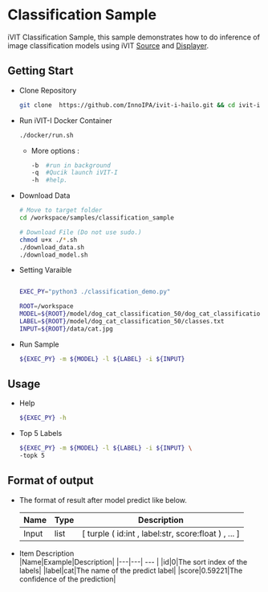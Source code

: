 # Classification Sample
iVIT Classification Sample, this sample demonstrates how to do inference of image classification models using iVIT [Source](../ivit_source_sample/README.md) and [Displayer](../ivit_displayer_sample/README.md).

## Getting Start
* Clone Repository    
    ```bash
    git clone  https://github.com/InnoIPA/ivit-i-hailo.git && cd ivit-i-hailo
    ```
* Run iVIT-I Docker Container
    ```bash
    ./docker/run.sh
    ```
    * More options : 
        ```bash
        -b	#run in background
        -q	#Qucik launch iVIT-I
        -h	#help.
        ```
* Download Data 
    ```bash
    # Move to target folder
    cd /workspace/samples/classification_sample
    
    # Download File (Do not use sudo.)
    chmod u+x ./*.sh
    ./download_data.sh        
    ./download_model.sh       
    ```
    
* Setting Varaible
    ```bash
    
    EXEC_PY="python3 ./classification_demo.py"

    ROOT=/workspace
    MODEL=${ROOT}/model/dog_cat_classification_50/dog_cat_classification.hef
    LABEL=${ROOT}/model/dog_cat_classification_50/classes.txt
    INPUT=${ROOT}/data/cat.jpg
    ```

* Run Sample
    ```bash
    ${EXEC_PY} -m ${MODEL} -l ${LABEL} -i ${INPUT}
    ```

## Usage
* Help
    ```bash
    ${EXEC_PY} -h
    ```

* Top 5 Labels
    ```bash
    ${EXEC_PY} -m ${MODEL} -l ${LABEL} -i ${INPUT} \
    -topk 5
    ```

## Format of output 
*  The format of result after model predict like below.

    | Name |Type | Description |
    |--- |--- | --- |
    | Input|list|[ turple ( id:int , label:str, score:float ) , ... ]|

* Item Description  
    |Name|Example|Description|
    |---|---| --- |
    |id|0|The sort index of the labels|
    |label|cat|The name of the predict label|
    |score|0.59221|The confidence of the prediction|

